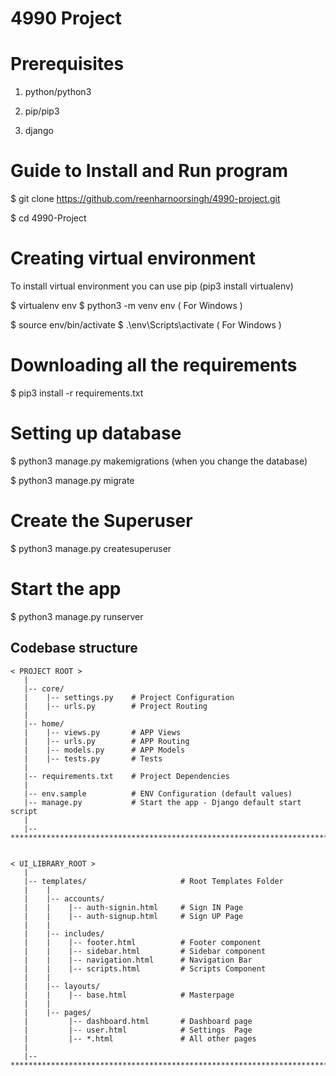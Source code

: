 # 4990 Project

# Prerequisites

1. python/python3

2. pip/pip3

3. django


# Guide to Install and Run program

$ git clone https://github.com/reenharnoorsingh/4990-project.git

$ cd 4990-Project

# Creating virtual environment
To install virtual environment you can use pip (pip3 install virtualenv)

$ virtualenv env
$ python3 -m venv env ( For Windows )

$ source env/bin/activate
$ .\env\Scripts\activate ( For Windows )

# Downloading all the requirements

$ pip3 install -r requirements.txt

# Setting up database

$ python3 manage.py makemigrations (when you change the database)

$ python3 manage.py migrate

# Create the Superuser

$ python3 manage.py createsuperuser

# Start the app

$ python3 manage.py runserver

## Codebase structure


```
< PROJECT ROOT >
   |
   |-- core/                            
   |    |-- settings.py    # Project Configuration  
   |    |-- urls.py        # Project Routing
   |
   |-- home/
   |    |-- views.py       # APP Views
   |    |-- urls.py        # APP Routing
   |    |-- models.py      # APP Models
   |    |-- tests.py       # Tests  
   |
   |-- requirements.txt    # Project Dependencies
   |
   |-- env.sample          # ENV Configuration (default values)
   |-- manage.py           # Start the app - Django default start script
   |
   |-- ************************************************************************


< UI_LIBRARY_ROOT >                      
   |
   |-- templates/                     # Root Templates Folder
   |    |          
   |    |-- accounts/       
   |    |    |-- auth-signin.html     # Sign IN Page
   |    |    |-- auth-signup.html     # Sign UP Page
   |    |
   |    |-- includes/       
   |    |    |-- footer.html          # Footer component
   |    |    |-- sidebar.html         # Sidebar component
   |    |    |-- navigation.html      # Navigation Bar
   |    |    |-- scripts.html         # Scripts Component
   |    |
   |    |-- layouts/       
   |    |    |-- base.html            # Masterpage
   |    |
   |    |-- pages/       
   |         |-- dashboard.html       # Dashboard page
   |         |-- user.html            # Settings  Page
   |         |-- *.html               # All other pages
   |    
   |-- ************************************************************************
